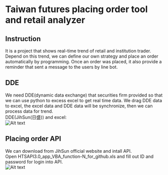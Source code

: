 # Taiwan futures placing order tool and retail analyzer
## Instruction
It is a project that shows real-time trend of retail and institution trader.
Depend on this trend, we can define our own strategy and place an order automatically by programming.
Once an order was placed, it also provide a reminder that sent a message to the users by line bot.   

## DDE
We need DDE(dynamic data exchange) that securities firm provided so that we can use python to excess excel to get real time data. We drag DDE data to excel, the excel data and DDE data will be synchronize, then we can process data for trend.   
DDE(JihSun(日盛)) and excel:    
![Alt text](https://github.com/heyheychen/Taiwan_futures_placing_order_tool_and_retail_analyzer/blob/master/pic/DDE%20and%20DDE%20excel.jpg?raw=true)   

## Placing order API
We can download from JihSun official website and intall API.    
Open HTSAPI3.0_app_VBA_function-N_for_github.xls and fill out ID and password for login into API.   
![Alt text](https://github.com/heyheychen/Taiwan_futures_placing_order_tool_and_retail_analyzer/blob/master/pic/API%20login.jpg?raw=true)   
